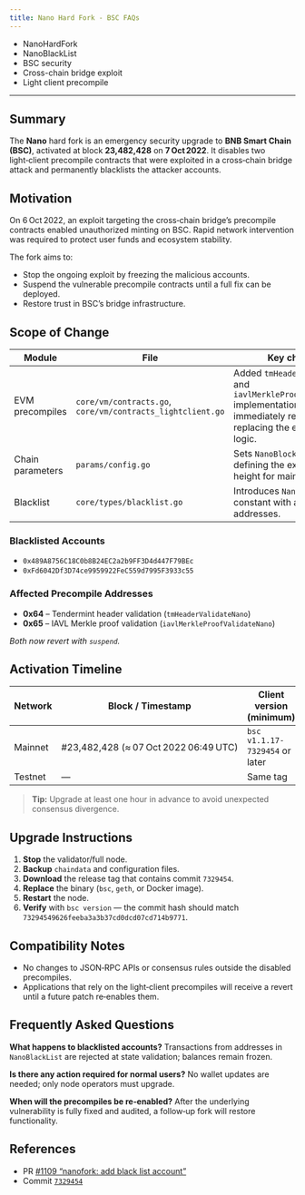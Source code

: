 ```yaml
---
title: Nano Hard Fork - BSC FAQs
---
```


* NanoHardFork
* NanoBlackList
* BSC security
* Cross-chain bridge exploit
* Light client precompile

---

## Summary

The **Nano** hard fork is an emergency security upgrade to **BNB Smart Chain (BSC)**, activated at block **23,482,428** on **7 Oct 2022**. It disables two light‑client precompile contracts that were exploited in a cross‑chain bridge attack and permanently blacklists the attacker accounts.

## Motivation

On 6 Oct 2022, an exploit targeting the cross‑chain bridge’s precompile contracts enabled unauthorized minting on BSC. Rapid network intervention was required to protect user funds and ecosystem stability.

The fork aims to:

* Stop the ongoing exploit by freezing the malicious accounts.
* Suspend the vulnerable precompile contracts until a full fix can be deployed.
* Restore trust in BSC’s bridge infrastructure.

## Scope of Change

| Module           | File                                                       | Key changes                                                                                                                                        |
| ---------------- | ---------------------------------------------------------- | -------------------------------------------------------------------------------------------------------------------------------------------------- |
| EVM precompiles  | `core/vm/contracts.go`, `core/vm/contracts_lightclient.go` | Added `tmHeaderValidateNano` and `iavlMerkleProofValidateNano` implementations that immediately return `suspend`, replacing the exploitable logic. |
| Chain parameters | `params/config.go`                                         | Sets `NanoBlock` to `23482428`, defining the exact activation height for mainnet.                                                                  |
| Blacklist        | `core/types/blacklist.go`                                  | Introduces `NanoBlackList` constant with attacker addresses.                                                                                       |

### Blacklisted Accounts

* `0x489A8756C18C0b8B24EC2a2b9FF3D4d447F79BEc`
* `0xFd6042Df3D74ce9959922FeC559d7995F3933c55`

### Affected Precompile Addresses

* **0x64** – Tendermint header validation (`tmHeaderValidateNano`)
* **0x65** – IAVL Merkle proof validation (`iavlMerkleProofValidateNano`)

*Both now revert with `suspend`.*

## Activation Timeline

| Network | Block / Timestamp                     | Client version (minimum)         |
| ------- | ------------------------------------- | -------------------------------- |
| Mainnet | #23,482,428 (≈ 07 Oct 2022 06:49 UTC) | `bsc` `v1.1.17-7329454` or later |
| Testnet | —                                     | Same tag                         |

> **Tip:** Upgrade at least one hour in advance to avoid unexpected consensus divergence.

## Upgrade Instructions

1. **Stop** the validator/full node.
2. **Backup** `chaindata` and configuration files.
3. **Download** the release tag that contains commit `7329454`.
4. **Replace** the binary (`bsc`, `geth`, or Docker image).
5. **Restart** the node.
6. **Verify** with `bsc version` — the commit hash should match `73294549626feeba3a3b37cd0dcd07cd714b9771`.

## Compatibility Notes

* No changes to JSON‑RPC APIs or consensus rules outside the disabled precompiles.
* Applications that rely on the light‑client precompiles will receive a revert until a future patch re‑enables them.

## Frequently Asked Questions

**What happens to blacklisted accounts?**
Transactions from addresses in `NanoBlackList` are rejected at state validation; balances remain frozen.

**Is there any action required for normal users?**
No wallet updates are needed; only node operators must upgrade.

**When will the precompiles be re‑enabled?**
After the underlying vulnerability is fully fixed and audited, a follow‑up fork will restore functionality.

## References

* PR [#1109 “nanofork: add black list account”](https://github.com/bnb-chain/bsc/pull/1109)
* Commit [`7329454`](https://github.com/bnb-chain/bsc/commit/73294549626feeba3a3b37cd0dcd07cd714b9771)
